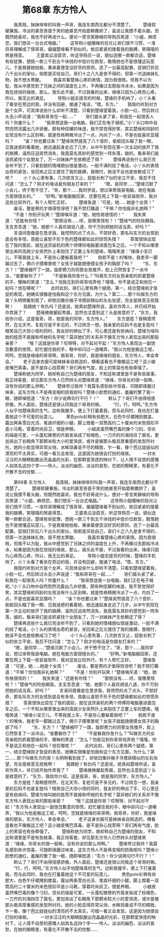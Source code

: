 # 　　第68章 东方怜人
　　我真贱，妹妹嗲嗲的叫我一声哥，我连东南西北都分不清楚了。
　　楚缘软硬兼施，冷淡的甚至吝啬于笑的她甚至开始耍赖撒娇了，虽说让我摸不着头脑，但既然她喜欢，我也不好再说什么，便对一旁含笑静候的导购员笑道：“小姐，麻烦您，我们想买一台台式电脑。”
　　这导购小姐暧昧的目光让哥们很不习惯，一准将哥理解成了情哥哥，偏偏楚缘看不到似的，依旧紧紧的搂着我的胳膊，笑嘻嘻的煞是得意。
　　王婆卖瓜没孬货，听这导购员一说，貌似选哪一款都合适，楚缘有些犹豫，想挑一款三千到五千块钱的中低价位款型，敢情她也不是很懂这玩意儿，于是我替她拍板，秉承着便宜没好货的原则，选了一台最高配置，促销打折后八千出头的家伙，倘若是买给自己，哥们十之八九是舍不得的，但第一次送妹妹礼物，我不想太寒酸。
　　我喜欢看楚缘心疼的表情，因为我很贱，但我不以为耻，我从中感觉到了兄妹之间的温度在上升，不再像过去那般冷冰冰，如果是因为我在烧钱的缘故，那么，我乐此不疲，不过我看的出来，缘缘只因为心疼而心疼，所以，我无比的满足。
　　导购小姐去提货的时候，楚缘的手机响了，小丫头看了看坐在旁边的我，并没有回避，接通了电话，“喂，东方。”
　　我隐约听到对方是个女声，可具体说些什么却听不清楚，只看到楚缘望着我，小脸一红，然后转过头去小声说道：“我和哥哥在一起……”
　　哥们眉头紧了紧，和我在一起很丢人吗？你羞什么？
　　“我哥想送我一台电脑，我们正在电子城呢。”小丫头口吻中自然而然流露出几许骄傲，颇有种炫耀的味道，我不禁觉得好笑，其实楚缘和同龄的女孩没有什么区别嘛，就是性格稍微冷淡了一点，内向了一点，不是也挺喜欢显摆吗？
　　“诶？你也要过来？”楚缘突然提高了八个音阶，偷偷回头瞄了我一眼，见我迷惑的看着她，她迅速起身走远了几步，从中午到现在第一次主动的放开了我的胳膊，温热压迫突然消失，我竟莫名其妙的感觉到一阵失落，娘的，看来哥们是该抓紧找个女朋友了，万一对妹妹产生依赖还了得？
　　楚缘再说些什么我已完全听不到了，只看到她的情绪貌似很是激动，一脸不满的挂了电话，小丫头的表情出奇的紧张，坐回来之后又搂住了我的胳膊，我暗忖，她该不会也是依赖成习了吧？
　　小丫头心里有事，几次欲言又止，屁股长刺了似的坐立不安，我忍不住问道：“怎么了？刚才的电话是你朋友打来的？”
　　“嗯，是同学……”楚缘沉默了小会儿，终于憋不住了，“哥，那个……我同学说，想过来帮我装电脑，她在电脑方面很擅长的。”
　　“好啊。”新电脑搬回家，还要在网上下载一些安装软件，我对这些比较外行，有个人帮忙正好。
　　楚缘急道：“可是，她……她是个女孩！”
　　废话，要是男的才值得惊讶吧？我不禁打趣道：“干嘛？你怕我非礼她啊？”
　　“不是！你别开玩笑！”楚缘嗔斥道：“她，她性格很怪的！”
　　我失笑道：“还能有你怪？”
　　“那倒没有……呸，我哪里怪啦？！”楚缘气的险些踢我，支支吾吾道：“她，她那个人喜欢胡说八道，你千万别把她的话当真，好吗？”
　　言语间竟像是在恳求我，我愕然的点了点头，不禁好奇，那名叫东方的女孩到底会有多怪，竟能让喜怒不形于色的楚缘都如此的惊慌失措？
　　答案很快出现在了我的面前，就在送货装机的两个师傅将电脑塞进面包车之后，一个不知从哪里冒出来的高挑少女突然扑上来抱住了正要上车的楚缘，嘻嘻笑道：“缘缘小宝贝儿，不等我就上车，不是存心要躲着我吧？”
　　倘若不是丫的嘴快，我老早一脚踹过去了，俩爪子摸哪里呢？女孩子就能随便摸女孩子的胸部了吗？
　　“东、东方？！”楚缘被吓了一跳，旋即费力的将那女孩推开，脸上已然恢复了一派冷淡，“谁要躲你了？”
　　“不是躲我你急什么？”叫做东方的女孩亲昵的抓着楚缘的手，暧昧的笑道：“怎么？怕我见到你哥哥戏弄他？嘻嘻，你不是说正和他在一起吗？他在哪呢？”
　　此时此刻，哥们心里有两个疑惑，第一，结合楚缘刚才急促的表现，她确实很像是怕我和这个东方见面，为什么？第二……那个叫做东方的臭丫头明明看到我了，却依旧像孙猴子寻摸妖精似的左右张望，完全是故意无视我啊！
　　我跟她丫有仇吗？还是说，她真如楚缘所说，喜欢作弄人，并已经开始作弄我了？
　　楚缘微微颦起秀眉，显然也注意到这丫头是故意的了，“东方，我给你介绍，这是我哥，哥，她是我的同学，东方怜人。”
　　东方是姓？我稍感愕然，在北天市，复姓可是不多见的，不过转念一想，我亲爱的后妈不也是复姓吗？暗笑自己大惊小怪的同时，我友好的伸出了手，可心里还是有些纳闷，楚缘为啥叫她的姓而不直接称呼她的名字呢？莫非她们的关系并不像东方怜人表现出来的那般亲密？
　　“哦？这就是你哥？哎呀呀，对不起对不起！”东方怜人表现出一副饱含歉意的惊慌，赶忙握住我的手，眼中却闪过一道嘲弄，“我以为他是搬运工呢，呵呵，您就是缘缘的哥哥啊，南哥哥，你好，我是缘缘的朋友，东方怜人，幸会幸会。”
　　老子这身衣服可是妹妹亲自挑选的，横看竖看也不像搬运工吧？这小娘皮嘴巴真毒，是不是存心找茬啊？哥们再有气度，脸上的笑容也有些牵强了。
　　楚缘称她为同学，她却称自己为楚缘的朋友，不知这称谓里是不是有些故事，我正待客套，却见那东方怜人已然转头对楚缘笑道：“缘缘，你哥长的很一般嘛，没有你说的那么帅啊。”
　　楚缘夸过我帅？我莫名感到些许惊喜，可随即琢磨过味来，这东方怜人不是再变相的损我呢吗？楚缘小脸憋的通红，羞赧的瞥了我一眼，随即嗔怒道：“东方！你少说两句行不行？！”
　　默认了？哥们不由得倍感骄傲，外人面前，楚缘还是很认同我这个哥哥的嘛。
　　“行，行，呵呵。”东方怜人似乎怕楚缘真的生气，边和我握手，便上下打量着我，而与此同时，我也在打量着她这个不可爱的玩意儿。
　　黑色polo衫稍有些肥大，白色牛仔裙掩到膝盖，露出两条雪白光洁、笔直纤细的小腿，脚上蹬着一双筒高约二十厘米的米色搭扣平底小马靴，穿着时尚前卫，很是养眼。
　　小娘皮虽然嘴巴毒的像个刁妇，但长的端是可爱，一头蓬松微卷的齐肩发染成了棕褐色，一刀齐的刘海挡住了眉毛，更加突出了右眼角下那颗米粒大小的爱哭痣，或许是被那头极具厚重感的发型所衬托，她的小脸显得异常尖俏，水眸琼鼻说不尽的精致，乍一看，像个芭比娃娃似的漂亮的不太真实，可细一看又会发现，这是因为她很会打扮的缘故。
　　一对水汪汪的大眼睛酝酿出亮晶晶的光彩，在那颗爱哭痣的映衬下，让人情不自禁的感慨人如其名这四个字——怜人。淡淡的幽怨，淡淡的哀愁，在她的眼睛里，有着化不开散不去的忧郁……

　　第68章 东方怜人
　　我真贱，妹妹嗲嗲的叫我一声哥，我连东南西北都分不清楚了。
　　楚缘软硬兼施，冷淡的甚至吝啬于笑的她甚至开始耍赖撒娇了，虽说让我摸不着头脑，但既然她喜欢，我也不好再说什么，便对一旁含笑静候的导购员笑道：“小姐，麻烦您，我们想买一台台式电脑。”
　　这导购小姐暧昧的目光让哥们很不习惯，一准将哥理解成了情哥哥，偏偏楚缘看不到似的，依旧紧紧的搂着我的胳膊，笑嘻嘻的煞是得意。
　　王婆卖瓜没孬货，听这导购员一说，貌似选哪一款都合适，楚缘有些犹豫，想挑一款三千到五千块钱的中低价位款型，敢情她也不是很懂这玩意儿，于是我替她拍板，秉承着便宜没好货的原则，选了一台最高配置，促销打折后八千出头的家伙，倘若是买给自己，哥们十之八九是舍不得的，但第一次送妹妹礼物，我不想太寒酸。
　　我喜欢看楚缘心疼的表情，因为我很贱，但我不以为耻，我从中感觉到了兄妹之间的温度在上升，不再像过去那般冷冰冰，如果是因为我在烧钱的缘故，那么，我乐此不疲，不过我看的出来，缘缘只因为心疼而心疼，所以，我无比的满足。
　　导购小姐去提货的时候，楚缘的手机响了，小丫头看了看坐在旁边的我，并没有回避，接通了电话，“喂，东方。”
　　我隐约听到对方是个女声，可具体说些什么却听不清楚，只看到楚缘望着我，小脸一红，然后转过头去小声说道：“我和哥哥在一起……”
　　哥们眉头紧了紧，和我在一起很丢人吗？你羞什么？
　　“我哥想送我一台电脑，我们正在电子城呢。”小丫头口吻中自然而然流露出几许骄傲，颇有种炫耀的味道，我不禁觉得好笑，其实楚缘和同龄的女孩没有什么区别嘛，就是性格稍微冷淡了一点，内向了一点，不是也挺喜欢显摆吗？
　　“诶？你也要过来？”楚缘突然提高了八个音阶，偷偷回头瞄了我一眼，见我迷惑的看着她，她迅速起身走远了几步，从中午到现在第一次主动的放开了我的胳膊，温热压迫突然消失，我竟莫名其妙的感觉到一阵失落，娘的，看来哥们是该抓紧找个女朋友了，万一对妹妹产生依赖还了得？
　　楚缘再说些什么我已完全听不到了，只看到她的情绪貌似很是激动，一脸不满的挂了电话，小丫头的表情出奇的紧张，坐回来之后又搂住了我的胳膊，我暗忖，她该不会也是依赖成习了吧？
　　小丫头心里有事，几次欲言又止，屁股长刺了似的坐立不安，我忍不住问道：“怎么了？刚才的电话是你朋友打来的？”
　　“嗯，是同学……”楚缘沉默了小会儿，终于憋不住了，“哥，那个……我同学说，想过来帮我装电脑，她在电脑方面很擅长的。”
　　“好啊。”新电脑搬回家，还要在网上下载一些安装软件，我对这些比较外行，有个人帮忙正好。
　　楚缘急道：“可是，她……她是个女孩！”
　　废话，要是男的才值得惊讶吧？我不禁打趣道：“干嘛？你怕我非礼她啊？”
　　“不是！你别开玩笑！”楚缘嗔斥道：“她，她性格很怪的！”
　　我失笑道：“还能有你怪？”
　　“那倒没有……呸，我哪里怪啦？！”楚缘气的险些踢我，支支吾吾道：“她，她那个人喜欢胡说八道，你千万别把她的话当真，好吗？”
　　言语间竟像是在恳求我，我愕然的点了点头，不禁好奇，那名叫东方的女孩到底会有多怪，竟能让喜怒不形于色的楚缘都如此的惊慌失措？
　　答案很快出现在了我的面前，就在送货装机的两个师傅将电脑塞进面包车之后，一个不知从哪里冒出来的高挑少女突然扑上来抱住了正要上车的楚缘，嘻嘻笑道：“缘缘小宝贝儿，不等我就上车，不是存心要躲着我吧？”
　　倘若不是丫的嘴快，我老早一脚踹过去了，俩爪子摸哪里呢？女孩子就能随便摸女孩子的胸部了吗？
　　“东、东方？！”楚缘被吓了一跳，旋即费力的将那女孩推开，脸上已然恢复了一派冷淡，“谁要躲你了？”
　　“不是躲我你急什么？”叫做东方的女孩亲昵的抓着楚缘的手，暧昧的笑道：“怎么？怕我见到你哥哥戏弄他？嘻嘻，你不是说正和他在一起吗？他在哪呢？”
　　此时此刻，哥们心里有两个疑惑，第一，结合楚缘刚才急促的表现，她确实很像是怕我和这个东方见面，为什么？第二……那个叫做东方的臭丫头明明看到我了，却依旧像孙猴子寻摸妖精似的左右张望，完全是故意无视我啊！
　　我跟她丫有仇吗？还是说，她真如楚缘所说，喜欢作弄人，并已经开始作弄我了？
　　楚缘微微颦起秀眉，显然也注意到这丫头是故意的了，“东方，我给你介绍，这是我哥，哥，她是我的同学，东方怜人。”
　　东方是姓？我稍感愕然，在北天市，复姓可是不多见的，不过转念一想，我亲爱的后妈不也是复姓吗？暗笑自己大惊小怪的同时，我友好的伸出了手，可心里还是有些纳闷，楚缘为啥叫她的姓而不直接称呼她的名字呢？莫非她们的关系并不像东方怜人表现出来的那般亲密？
　　“哦？这就是你哥？哎呀呀，对不起对不起！”东方怜人表现出一副饱含歉意的惊慌，赶忙握住我的手，眼中却闪过一道嘲弄，“我以为他是搬运工呢，呵呵，您就是缘缘的哥哥啊，南哥哥，你好，我是缘缘的朋友，东方怜人，幸会幸会。”
　　老子这身衣服可是妹妹亲自挑选的，横看竖看也不像搬运工吧？这小娘皮嘴巴真毒，是不是存心找茬啊？哥们再有气度，脸上的笑容也有些牵强了。
　　楚缘称她为同学，她却称自己为楚缘的朋友，不知这称谓里是不是有些故事，我正待客套，却见那东方怜人已然转头对楚缘笑道：“缘缘，你哥长的很一般嘛，没有你说的那么帅啊。”
　　楚缘夸过我帅？我莫名感到些许惊喜，可随即琢磨过味来，这东方怜人不是再变相的损我呢吗？楚缘小脸憋的通红，羞赧的瞥了我一眼，随即嗔怒道：“东方！你少说两句行不行？！”
　　默认了？哥们不由得倍感骄傲，外人面前，楚缘还是很认同我这个哥哥的嘛。
　　“行，行，呵呵。”东方怜人似乎怕楚缘真的生气，边和我握手，便上下打量着我，而与此同时，我也在打量着她这个不可爱的玩意儿。
　　黑色polo衫稍有些肥大，白色牛仔裙掩到膝盖，露出两条雪白光洁、笔直纤细的小腿，脚上蹬着一双筒高约二十厘米的米色搭扣平底小马靴，穿着时尚前卫，很是养眼。
　　小娘皮虽然嘴巴毒的像个刁妇，但长的端是可爱，一头蓬松微卷的齐肩发染成了棕褐色，一刀齐的刘海挡住了眉毛，更加突出了右眼角下那颗米粒大小的爱哭痣，或许是被那头极具厚重感的发型所衬托，她的小脸显得异常尖俏，水眸琼鼻说不尽的精致，乍一看，像个芭比娃娃似的漂亮的不太真实，可细一看又会发现，这是因为她很会打扮的缘故。
　　一对水汪汪的大眼睛酝酿出亮晶晶的光彩，在那颗爱哭痣的映衬下，让人情不自禁的感慨人如其名这四个字——怜人。淡淡的幽怨，淡淡的哀愁，在她的眼睛里，有着化不开散不去的忧郁……
